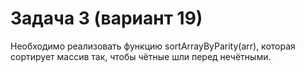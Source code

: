 # Задача 3 (вариант 19)

Необходимо реализовать функцию sortArrayByParity(arr), которая сортирует массив так, чтобы чётные шли перед нечётными.
